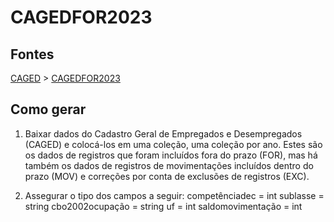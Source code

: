 # CAGEDFOR2023

## Fontes 

[CAGED](../../CAGED.md) > [CAGEDFOR2023](./CAGEDFOR2023.md)

## Como gerar

1. Baixar dados do Cadastro Geral de Empregados e Desempregados (CAGED) e colocá-los em uma coleção, uma coleção por ano. Estes são os dados de registros que foram incluídos fora do prazo (FOR), mas há também os dados de registros de movimentações incluídos dentro do prazo (MOV) e correções por conta de exclusões de registros (EXC). 

2. Assegurar o tipo dos campos a seguir:
    competênciadec = int
	sublasse = string
	cbo2002ocupação = string
	uf = int
	saldomovimentação = int